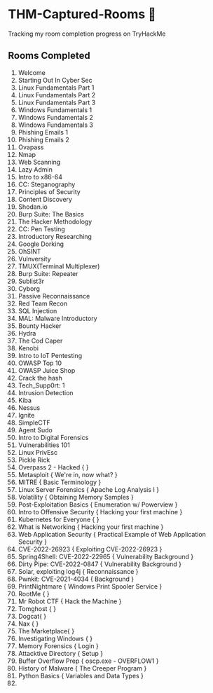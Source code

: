 # THM-Captured-Rooms 🚩
Tracking my room completion progress on TryHackMe 


## Rooms Completed 

1. Welcome
2. Starting Out In Cyber Sec
3. Linux Fundamentals Part 1 
4. Linux Fundamentals Part 2
5. Linux Fundamentals Part 3
6. Windows Fundamentals 1
7. Windows Fundamentals 2
8. Windows Fundamentals 3
9. Phishing Emails 1
10. Phishing Emails 2
11. Ovapass
12. Nmap
13. Web Scanning
14. Lazy Admin
15. Intro to x86-64
16. CC: Steganography
17. Principles of Security
18. Content Discovery
19. Shodan.io
20. Burp Suite: The Basics
21. The Hacker Methodology
22. CC: Pen Testing
23. Introductory Researching
24. Google Dorking
25. OhSINT
26. Vulnversity
27. TMUX(Terminal Multiplexer)
28. Burp Suite: Repeater
29. Sublist3r
30. Cyborg
31. Passive Reconnaissance
32. Red Team Recon
33. SQL Injection
34. MAL: Malware Introductory
35. Bounty Hacker
36. Hydra
37. The Cod Caper
38. Kenobi
39. Intro to IoT Pentesting
40. OWASP Top 10
41. OWASP Juice Shop
42. Crack the hash
43. Tech_Supp0rt: 1
44. Intrusion Detection
45. Kiba
46. Nessus
47. Ignite 
48. SimpleCTF
49. Agent Sudo
50. Intro to Digital Forensics
51. Vulnerabilities 101
52. Linux PrivEsc
53. Pickle Rick 
54. Overpass 2 - Hacked {  }
55. Metasploit { We're in, now what? }
56. MITRE { Basic Terminology }
57. Linux Server Forensics { Apache Log Analysis I }
58. Volatility { Obtaining Memory Samples }
59. Post-Exploitation Basics { Enumeration w/ Powerview }
60. Intro to Offensive Security { Hacking your first machine }
61. Kubernetes for Everyone { }
62. What is Networking { Hacking your first machine }
63. Web Application Security { Practical Example of Web Application Security }
64. CVE-2022-26923 { Exploiting CVE-2022-26923 }
65. Spring4Shell: CVE-2022-22965 { Vulnerability Background }
66. Dirty Pipe: CVE-2022-0847 { Vulnerability Background }
67. Solar, exploiting log4j { Reconnaissance }
68. Pwnkit: CVE-2021-4034 { Background }
69. PrintNightmare { Windows Print Spooler Service }
70. RootMe {  }
71. Mr Robot CTF { Hack the Machine }
72. Tomghost {  }
73. Dogcat{  }
74. Nax {  }
75. The Marketplace{  }
76. Investigating Windows {  }
77. Memory Forensics { Login }
78. Attacktive Directory { Setup }
79. Buffer Overflow Prep { oscp.exe - OVERFLOW1 }
80. History of Malware { The Creeper Program }
81. Python Basics { Variables and Data Types }
82. 

 



